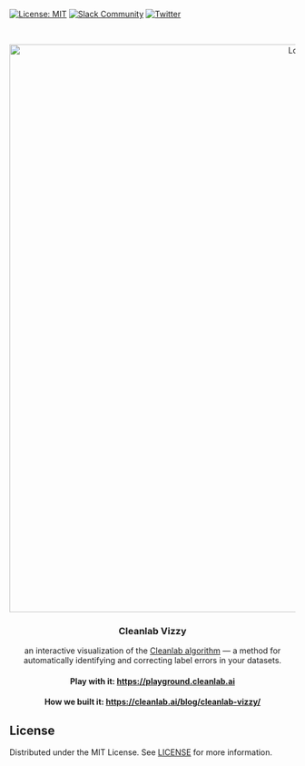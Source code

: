 [![License: MIT](https://img.shields.io/badge/License-MIT-blue.svg)](https://opensource.org/licenses/MIT)
[![Slack Community](https://img.shields.io/static/v1?logo=slack&style=flat&color=orange&label=slack&message=community)](https://cleanlab.ai/slack)
[![Twitter](https://img.shields.io/twitter/follow/CleanlabAI?style=social)](https://twitter.com/CleanlabAI)

<br />
<p align="center">
  <a href="https://playground.cleanlab.ai/">
    <img src="images/vizzy_screenshot.png" alt="Logo" width="1000">
  </a>

<h3 align="center">Cleanlab Vizzy</h3>
<p align='center'>an interactive visualization of the <a href="https://arxiv.org/abs/1911.00068">Cleanlab algorithm</a> &mdash; a
method for automatically identifying and correcting label errors in your datasets.</p>
<h4 align="center">Play with it: <a href="https://playground.cleanlab.ai">https://playground.cleanlab.ai</a> </h4>
<h4 align="center">How we built it: <a href="https://cleanlab.ai/blog/cleanlab-vizzy/">https://cleanlab.ai/blog/cleanlab-vizzy/</a> </h4>

## License

Distributed under the MIT License. See [LICENSE](https://github.com/cleanlab/vizzy/blob/main/LICENSE) for more
information.